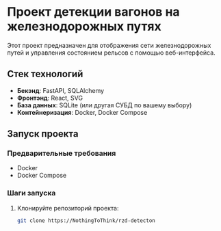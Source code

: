 # Проект детекции вагонов на железнодорожных путях

Этот проект предназначен для отображения сети железнодорожных путей и управления состоянием рельсов с помощью веб-интерфейса.

## Стек технологий

- **Бекэнд**: FastAPI, SQLAlchemy
- **Фронтэнд**: React, SVG
- **База данных**: SQLite (или другая СУБД по вашему выбору)
- **Контейнеризация**: Docker, Docker Compose

## Запуск проекта

### Предварительные требования

- Docker
- Docker Compose

### Шаги запуска

1. Клонируйте репозиторий проекта:

   ```bash
   git clone https://NothingToThink/rzd-detecton
